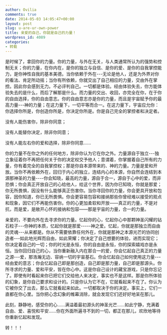 ```yaml
---
author: Ovilia
comments: true
date: 2014-05-03 14:05:47+00:00
layout: post
slug: u-are-ur-own-power
title: 亲爱的自己，你就是自己的力量！
wordpress_id: 4089
categories:
- 转载
---
```


是时候了，拿回你的力量。你的力量，与外在无关，与人类通常所认为的强势和控制无关；你的力量，在你内在，是你的独立与自信、是你的爱、是你的自我掌控能力，是你神性自我的基本美德。当你依赖于外在---无论是他人，还是为外界对你的看法、肯定所动摇；当你有所依赖，你就交出了自己相应的力量，交由外在掌控。因此你会感到无力。不必评判自己。一切都是体验。经由体验失去，你方能体验失去的是什么，而后了解那是什么。而力量的交出、收回，亦完全在你，在于你的自由选择，你的自由意志。你的自由意志亦是你的力量，而且是宇宙赋予你的最高力量---神的力量；在这力量下，一切平等而合一。在这力量下，宇宙应允你：你选择你所是，你创造你所是，你决定你所是。你是自己完全的掌控者和决定者。  
  
没有人能伤害你，除非你同意；  
  
没有人能替你决定，除非你同意；  
  
没有人能左右你的爱和选择，除非你同意……  
  
你的力量不在你之外的任何地方，除非你认为它在你之外。力量源自于独立---独立象征着你不再把任何关于你的决定权交予他人；意谓着，你掌握着自己所有的力量，你有着完全的自我掌控权；那是你自本源带来的、神的力量。力量是爱和开放。当你不再依赖外在，回归于内心的独立，连结内心的本源，你自然会连结到本源那神圣的力量----你会知晓，最高的力量，源自于合一，源自于心中的爱，而非恐惧；你会真正开放自己的心给他人，给这个世界，因为你已知晓，你就是那爱；你无所畏惧，因没有什么能够真正伤害你。当你寻回你的力量，你会更具开放和包容，因你知道，你已无所畏惧。你会更容易包容和接纳那些你曾经难以接受的观点和现象，因它们不再能伤害你。你的心更加柔软和开放——真正的力量，不是对抗，而是爱，是敞开心怀的接纳和包容——那是宇宙的力量，合一的力量。  
  
亲爱的，不要向外在去寻求你的力量。忆起你的心，忆起你心中那颗神圣闪耀的钻石粒子---你神的本质，忆起你就是那爱-----神之爱。忆起，你就是那独立而自由的灵魂---从来都是。你从不需要依靠任何外在，你就是那神之本源光芒的协同创造者---如此地光辉而自由，如此荣耀；你决定了自己想要的体验，进而实现它；你决定着自己的一切；你的时光是永恒，你的自由是永恒，你的探索嬉戏亦是永恒。当你回归自己的心，当你重新融入内在那合一的爱，你会忆起自己真正的力量之源---爱，那浩瀚无边、容纳一切的宇宙基石。你会忆起自己如何使用这力量---经由爱的意志；你会忆起自己即是那创造，自己即是那力量，自己即是那源头。你所寻求的力量、爱和平安，皆在你心中。这是你自己设计的藏宝游戏，只是你忘记了。即使有时看起来你已把它们交给他人来决定，事实也不是这样。那是你所体验的幻象，是你自己要求和设计的。只是你认为它不在，它就看起来不在了。你认为它被你交了出去，那么它就看起来如此。一切都取决于你的决定。事实上，它们一直都在你心里。当你把心念幻象的帷幕消除，就会发现它们还好好地呆在那儿。  
  
此刻，静静地，感受你的心……满溢着最初源头的神圣光芒……如此宁静，充满着自由、爱、喜悦和平安……你在外面所遍寻不到的一切，都正在那儿，欢欣地等待你重新忆起和发现。

转！！！
